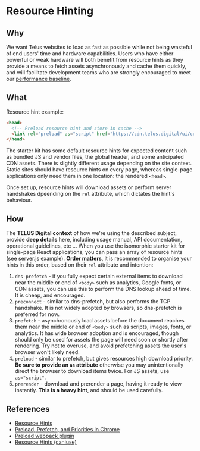 # Resource Hinting

## Why

We want Telus websites to load as fast as possible while not being wasteful of end users' time and hardware capabilities. Users who have either powerful or weak hardware will both benefit from resource hints as they provide a means to fetch assets asynchronously and cache them quickly, and will facilitate development teams who are strongly encouraged to meet our [performance baseline](./performance-baseline.md).

## What

Resource hint example:

```html
<head>
  <!-- Preload resource hint and store in cache -->
  <link rel="preload" as="script" href="https://cdn.telus.digital/ui/consumer-header-footer/header/global-header.min.js">
</head>

```
The starter kit has some default resource hints for expected content such as bundled JS and vendor files, the global header, and some anticipated CDN assets. There is slightly different usage depending on the site context. Static sites should have resource hints on every page, whereas single-page applications only need them in one location: the rendered `<head>`.

Once set up, resource hints will download assets or perform server handshakes dpeending on the `rel` attribute, which dictates the hint's behaviour.

## How

The **TELUS Digital context** of how we're using the described subject, provide **deep details** here, including usage manual, API documentation, operational guidelines, etc ...
When you use the isomorphic starter kit for single-page React applications, you can pass an array of resource hints (see server.js example). **Order matters**, it is recommended to organise your hints in this order, based on their `rel` attribute and intention:

1. `dns-prefetch` - if you fully expect certain external items to download near the middle or end of `<body>` such as analytics, Google fonts, or CDN assets, you can use this to perform the DNS lookup ahead of time. It is cheap, and encouraged.
2. `preconnect` - similar to dns-prefetch, but also performs the TCP handshake. It is not widely adopted by browsers, so dns-prefetch is preferred for now.
3. `prefetch` - asynchronously load assets before the document reaches them near the middle or end of `<body>` such as scripts, images, fonts, or analytics. It has wide browser adoption and is encouraged, though should only be used for assets the page will need soon or shortly after rendering. Try not to overuse, and avoid prefetching assets the user's browser won't likely need.
4. `preload` - similar to prefetch, but gives resources high download priority. **Be sure to provide an `as` attribute** otherwise you may unintentionally direct the browser to download items twice. For JS assets, use `as="script"`.
5. `prerender` - download and prerender a page, having it ready to view instantly. **This is a heavy hint**, and should be used carefully.

## References

- [Resource Hints](https://medium.com/@luisvieira_gmr/html5-prefetch-1e54f6dda15d)
- [Preload, Prefetch, and Priorities in Chrome](https://medium.com/reloading/preload-prefetch-and-priorities-in-chrome-776165961bbf)
- [Preload webpack plugin](https://github.com/googlechrome/preload-webpack-plugin)
- [Resource Hints (caniuse)](http://caniuse.com/#search=resource%20hints)
